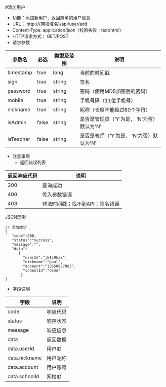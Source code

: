 #添加用户

* 功能：添加新用户，返回简单的用户信息
* URL： http://{网校域名}/api/user/add
* Content-Type: application/json（校验失败：text/html）
* HTTP请求方式： GET/POST
* 请求参数

|参数名|	必选|	类型及范围|	说明|
|-----|----|------------|-------|
|timestamp|	true|	long|	当前的时间戳 |
|sign	|true|	string	|签名 |
|password|	true|	string	|密码（使用MD5加密后的密码）|
|mobile	|true|	string|手机号码（11位手机号）	|
|nickname|	true	|string|昵称（长度不能超过60个字符） |
|isAdmin|	false	|string|是否是管理员（‘Y’为是， ‘N’为否）默认为'N' |
|isTeacher|	false	|string|是否是教师（‘Y’为是， ‘N’为否）默认为'N' |

* 注意事项
	* 返回错误列表

|返回响应代码|	说明|
|----------|-------|
| 200 |	查询成功 |
| 400 |	传入参数错误 |
| 403 | 非法时间戳；找不到API；签名错误 |

JSON示例
````
// 添加成功
{
   "code":200,
   "status":"success",
   "message":"",
   "data":
      {
        "userId":"jk1z9kax",
        "nickname":"paul",
        "account":"13650957983",
        "schoolId":"demo"
       }
}
````

* 字段说明

|字段|	说明|
|----|------|
|code|	响应代码|
|status|	响应状态|
|message|	响应信息|
|data|	返回数据|
| data.userId | 用户ID |
| data.nickname | 用户昵称 |
| data.account | 用户账号 |
| data.schoolId | 网校ID |


